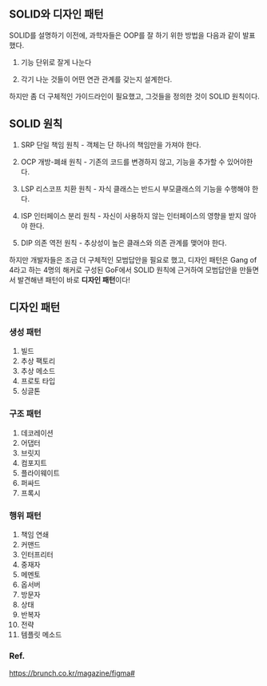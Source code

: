 ## SOLID와 디자인 패턴



SOLID를 설명하기 이전에, 과학자들은 OOP를 잘 하기 위한 방법을 다음과 같이 발표했다.

1. 기능 단위로 잘게 나눈다 

2. 각기 나눈 것들이 어떤 연관 관계를 갖는지 설계한다. 

하지만 좀 더 구체적인 가이드라인이 필요했고, 그것들을 정의한 것이 SOLID 원칙이다.
<br>

## SOLID 원칙
1. SRP 단일 책임 원칙 - 객체는 단 하나의 책임만을 가져야 한다.

2. OCP 개방-폐쇄 원칙 - 기존의 코드를 변경하지 않고, 기능을 추가할 수 있어야한다.

3. LSP 리스코프 치환 원칙 - 자식 클래스는 반드시 부모클래스의 기능을 수행해야 한다.

4. ISP 인터페이스 분리 원칙 - 자신이 사용하지 않는 인터페이스의 영향을 받지 않아야 한다.

5. DIP 의존 역전 원칙 - 추상성이 높은 클래스와 의존 관계를 맺어야 한다.

하지만 개발자들은 조금 더 구체적인 모범답안을 필요로 했고, 디자인 패턴은 Gang of 4라고 하는 4명의 해커로 구성된 GoF에서 SOLID 원칙에 근거하여 모범답안을 만들면서 발견해낸 패턴이 바로 **디자인 패턴**이다!

## 디자인 패턴

### 생성 패턴

1. 빌드
2. 추상 팩토리
3. 추상 메소드
4. 프로토 타입
5. 싱글톤

### 구조 패턴

1. 데코레이션
2. 어댑터
3. 브릿지
4. 컴포지트
5. 플라이웨이트
6. 퍼싸드
7. 프록시

### 행위 패턴

1. 책임 연쇄
2. 커맨드
3. 인터프리터
4. 중재자
5. 메멘토
6. 옵서버
7. 방문자
8. 상태
9. 반복자
10. 전략
11. 템플릿 메소드

### Ref.
https://brunch.co.kr/magazine/figma#